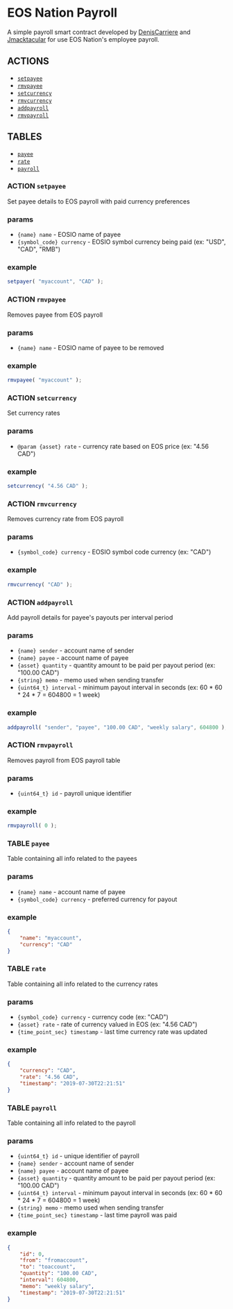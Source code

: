 # EOS Nation Payroll

A simple payroll smart contract developed by [DenisCarriere](https://github.com/DenisCarriere) and [Jmacktacular](https://github.com/Jmacktacular) for use EOS Nation's employee payroll.

## ACTIONS

- [`setpayee`](#action-setpayee)
- [`rmvpayee`](#action-rmvpayee)
- [`setcurrency`](#action-setcurrency)
- [`rmvcurrency`](#action-rmvcurrency)
- [`addpayroll`](#action-addpayroll)
- [`rmvpayroll`](#action-rmvpayroll)

## TABLES

- [`payee`](#table-payee)
- [`rate`](#table-rate)
- [`payroll`](#table-payroll)

### ACTION `setpayee`

Set payee details to EOS payroll with paid currency preferences

### params

- `{name} name` - EOSIO name of payee
- `{symbol_code} currency` - EOSIO symbol currency being paid (ex: "USD", "CAD", "RMB")

### example

```js
setpayer( "myaccount", "CAD" );
```

### ACTION `rmvpayee`

Removes payee from EOS payroll

### params

- `{name} name` - EOSIO name of payee to be removed

### example

```js
rmvpayee( "myaccount" );
```

### ACTION `setcurrency`

Set currency rates

### params

- `@param {asset} rate` - currency rate based on EOS price (ex: "4.56 CAD")

### example

```js
setcurrency( "4.56 CAD" );
```

### ACTION `rmvcurrency`

Removes currency rate from EOS payroll

### params

- `{symbol_code} currency` - EOSIO symbol code currency (ex: "CAD")

### example

```js
rmvcurrency( "CAD" );
```

### ACTION `addpayroll`

Add payroll details for payee's payouts per interval period

### params

- `{name} sender` - account name of sender
- `{name} payee` - account name of payee
- `{asset} quantity` - quantity amount to be paid per payout period  (ex: "100.00 CAD")
- `{string} memo` - memo used when sending transfer
- `{uint64_t} interval` - minimum payout interval in seconds (ex: 60 * 60 * 24 * 7 = 604800 = 1 week)

### example

```js
addpayroll( "sender", "payee", "100.00 CAD", "weekly salary", 604800 );
```

### ACTION `rmvpayroll`

Removes payroll from EOS payroll table

### params

- `{uint64_t} id` - payroll unique identifier

### example

```js
rmvpayroll( 0 );
```

### TABLE `payee`

Table containing all info related to the payees

### params

- `{name} name` - account name of payee
- `{symbol_code} currency` - preferred currency for payout

### example

```json
{
    "name": "myaccount",
    "currency": "CAD"
}
```

### TABLE `rate`

Table containing all info related to the currency rates

### params

- `{symbol_code} currency` - currency code (ex: "CAD")
- `{asset} rate` - rate of currency valued in EOS (ex: "4.56 CAD")
- `{time_point_sec} timestamp` - last time currency rate was updated

### example

```json
{
    "currency": "CAD",
    "rate": "4.56 CAD",
    "timestamp": "2019-07-30T22:21:51"
}
```

### TABLE `payroll`

Table containing all info related to the payroll

### params

- `{uint64_t} id` - unique identifier of payroll
- `{name} sender` - account name of sender
- `{name} payee` - account name of payee
- `{asset} quantity` - quantity amount to be paid per payout period  (ex: "100.00 CAD")
- `{uint64_t} interval` - minimum payout interval in seconds (ex: 60 * 60 * 24 * 7 = 604800 = 1 week)
- `{string} memo` - memo used when sending transfer
- `{time_point_sec} timestamp` - last time payroll was paid

### example

```json
{
    "id": 0,
    "from": "fromaccount",
    "to": "toaccount",
    "quantity": "100.00 CAD",
    "interval": 604800,
    "memo": "weekly salary",
    "timestamp": "2019-07-30T22:21:51"
}
```